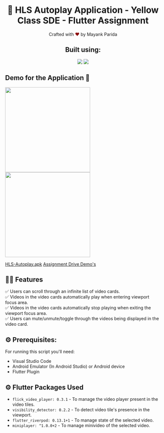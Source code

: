 <h1 align="center">
    🚀 HLS Autoplay Application - Yellow Class SDE - Flutter Assignment
</h1>


<p align="center">
Crafted with <span style="color: #8b0000;">&hearts;</span> by Mayank Parida
</p>

<h2 align="center">Built using: </h2>
<p align="center">
    <img src="https://img.shields.io/badge/Flutter-02569B?style=for-the-badge&logo=flutter&logoColor=white" />
    <img src="https://img.shields.io/badge/Visual_Studio_Code-0078D4?style=for-the-badge&logo=visual%20studio%20code&logoColor=white" />
</p>

## Demo for the Application 🚀

<img src="https://user-images.githubusercontent.com/68542629/176991451-37130da0-48a1-4b5d-8213-031f7678554e.jpg" width="275"> <img src="https://user-images.githubusercontent.com/68542629/176995755-bc91d9ca-62bc-4c80-9cb2-c206ae3e3c0c.gif" width="275">

[HLS-Autoplay.apk](https://drive.google.com/file/d/1wf2vkRn-iXL2VLC0zPhnrzfHZLjXsF7n/view?usp=sharing)
[Assignment Drive Demo's](https://drive.google.com/drive/folders/1-MYBW_D9uv6tJfRyl52YTxNcBdAkj_kt?usp=sharing)

## 👨‍💻 Features

:white_check_mark: Users can scroll through an infinite list of video cards.\
:white_check_mark: Videos in the video cards automatically play when entering viewport focus area.\
:white_check_mark: Videos in the video cards automatically stop playing when exiting the viewport focus area.\
:white_check_mark: Users can mute/unmute/toggle through the videos being displayed in the video card.

## ⚙️ Prerequisites:
For running this script you'll need:
* Visual Studio Code
* Android Emulator (In Android Studio) or Android device
* Flutter Plugin

## ⚙️ Flutter Packages Used

- `flick_video_player: 0.3.1` - To manage the video player present in the video tiles.
- `visibility_detector: 0.2.2` - To detect video tile's presence in the viewport.
- `flutter_riverpod: 0.13.1+1` - To manage state of the selected video.
- `miniplayer: ^1.0.0+2` - To manage minivideo of the selected video.
